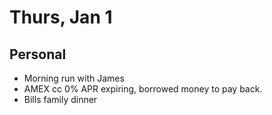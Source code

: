 # Thurs, Jan 1
## Personal
* Morning run with James
* AMEX cc 0% APR expiring, borrowed money to pay back.
* Bills family dinner

